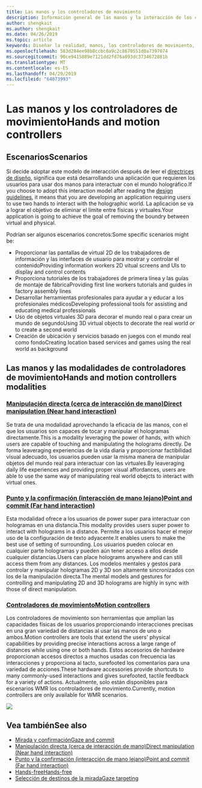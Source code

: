 ```yaml
---
title: Las manos y los controladores de movimiento
description: Información general de las manos y la interacción de los controladores de movimiento
author: shengkait
ms.author: shengkait
ms.date: 04/26/2019
ms.topic: article
keywords: Diseñar la realidad, manos, los controladores de movimiento, interacción, mixta
ms.openlocfilehash: 583d284ee98b8ccbc0a9c2c8670551d0a7397074
ms.sourcegitcommit: 90ce9415889e7121dd2fd76a893dc3734672881b
ms.translationtype: MT
ms.contentlocale: es-ES
ms.lasthandoff: 04/29/2019
ms.locfileid: "64873993"
---
```

# <a name="hands-and-motion-controllers"></a><span data-ttu-id="f6562-104">Las manos y los controladores de movimiento</span><span class="sxs-lookup"><span data-stu-id="f6562-104">Hands and motion controllers</span></span>
## <a name="scenarios"></a><span data-ttu-id="f6562-105">Escenarios</span><span class="sxs-lookup"><span data-stu-id="f6562-105">Scenarios</span></span>
<span data-ttu-id="f6562-106">Si decide adoptar este modelo de interacción después de leer el [directrices de diseño](interaction-fundamentals.md), significa que está desarrollando una aplicación que requieren los usuarios para usar dos manos para interactuar con el mundo holográfico.</span><span class="sxs-lookup"><span data-stu-id="f6562-106">If you choose to adopt this interaction model after reading the [design guidelines](interaction-fundamentals.md), it means that you are developing an application requiring users to use two hands to interact with the holographic world.</span></span> <span data-ttu-id="f6562-107">La aplicación se va a lograr el objetivo de eliminar el límite entre físicas y virtuales.</span><span class="sxs-lookup"><span data-stu-id="f6562-107">Your application is going to achieve the goal of removing the boundry between virtual and physical.</span></span>

<span data-ttu-id="f6562-108">Podrían ser algunos escenarios concretos:</span><span class="sxs-lookup"><span data-stu-id="f6562-108">Some specific scenarios might be:</span></span>
* <span data-ttu-id="f6562-109">Proporcionar las pantallas de virtual 2D de los trabajadores de información y las interfaces de usuario para mostrar y controlar el contenido</span><span class="sxs-lookup"><span data-stu-id="f6562-109">Providing information workers 2D vitual screens and UIs to display and control contents</span></span>
* <span data-ttu-id="f6562-110">Proporciona tutoriales de los trabajadores de primera línea y las guías de montaje de fábrica</span><span class="sxs-lookup"><span data-stu-id="f6562-110">Providing first line workers tutorials and guides in factory assembly lines</span></span>
* <span data-ttu-id="f6562-111">Desarrollar herramientas profesionales para ayudar a y educar a los profesionales médicos</span><span class="sxs-lookup"><span data-stu-id="f6562-111">Developing professional tools for assisting and educating medical professionals</span></span>  
* <span data-ttu-id="f6562-112">Uso de objetos virtuales 3D para decorar el mundo real o para crear un mundo de segundo</span><span class="sxs-lookup"><span data-stu-id="f6562-112">Using 3D virtual objects to decorate the real world or to create a second world</span></span> 
* <span data-ttu-id="f6562-113">Creación de ubicación y servicios basado en juegos con el mundo real como fondo</span><span class="sxs-lookup"><span data-stu-id="f6562-113">Creating location based services and games using the real world as background</span></span>

## <a name="hands-and-motion-controllers-modalities"></a><span data-ttu-id="f6562-114">Las manos y las modalidades de controladores de movimiento</span><span class="sxs-lookup"><span data-stu-id="f6562-114">Hands and motion controllers modalities</span></span>
### <a name="direct-manipulation-near-hand-interactiondirect-manipulationmd"></a>[<span data-ttu-id="f6562-115">Manipulación directa (cerca de interacción de mano)</span><span class="sxs-lookup"><span data-stu-id="f6562-115">Direct manipulation (Near hand interaction)</span></span>](direct-manipulation.md)
<span data-ttu-id="f6562-116">Se trata de una modalidad aprovechando la eficacia de las manos, con el que los usuarios son capaces de tocar y manipular el hologramas directamente.</span><span class="sxs-lookup"><span data-stu-id="f6562-116">This is a modality leveraging the power of hands, with which users are capable of touching and manipulating the holograms directly.</span></span> <span data-ttu-id="f6562-117">De forma leaveraging experiencias de la vida diaria y proporcionar factibilidad visual adecuado, los usuarios pueden usar la misma manera de manipular objetos del mundo real para interactuar con las virtuales.</span><span class="sxs-lookup"><span data-stu-id="f6562-117">By leaveraging daily life experiences and providing proper visual affordances, users are able to use the same way of manipulating real world obejcts to interact with virtual ones.</span></span>   

### <a name="point-and-commit-far-hand-interactionpoint-and-commitmd"></a>[<span data-ttu-id="f6562-118">Punto y la confirmación (interacción de mano lejano)</span><span class="sxs-lookup"><span data-stu-id="f6562-118">Point and commit (Far hand interaction)</span></span>](point-and-commit.md)
<span data-ttu-id="f6562-119">Esta modalidad ofrece a los usuarios de power super para interactuar con hologramas en una distancia.</span><span class="sxs-lookup"><span data-stu-id="f6562-119">This modality provides users super power to interact with holograms in a distance.</span></span> <span data-ttu-id="f6562-120">Permite a los usuarios hacer el mejor uso de la configuración de texto adyacente.</span><span class="sxs-lookup"><span data-stu-id="f6562-120">It enables users to make the best use of setting of surrounding.</span></span> <span data-ttu-id="f6562-121">Los usuarios pueden colocar en cualquier parte hologramas y pueden aún tener acceso a ellos desde cualquier distancias.</span><span class="sxs-lookup"><span data-stu-id="f6562-121">Users can place holograms anywhere and can still access them from any distances.</span></span> <span data-ttu-id="f6562-122">Los modelos mentales y gestos para controlar y manipular hologramas 2D y 3D son altamente sincronizados con los de la manipulación directa.</span><span class="sxs-lookup"><span data-stu-id="f6562-122">The mental models and gestures for controlling and manipulating 2D and 3D holograms are highly in sync with those of direct manipulation.</span></span>

### <a name="motion-controllersmotion-controllersmd"></a>[<span data-ttu-id="f6562-123">Controladores de movimiento</span><span class="sxs-lookup"><span data-stu-id="f6562-123">Motion controllers</span></span>](motion-controllers.md)
<span data-ttu-id="f6562-124">Los controladores de movimiento son herramientas que amplían las capacidades físicas de los usuarios proporcionando interacciones precisas en una gran variedad de distancias al usar las manos de uno o ambos.</span><span class="sxs-lookup"><span data-stu-id="f6562-124">Motion controllers are tools that extend the users' physical capabilities by providing precise interactions across a large range of distances while using one or both hands.</span></span> <span data-ttu-id="f6562-125">Estos accesorios de hardware proporcionan accesos directos a muchos usadas con frecuencia las interacciones y proporciona al tacto, surefooted los comentarios para una variedad de acciones.</span><span class="sxs-lookup"><span data-stu-id="f6562-125">These hardware accessories provide shortcuts to many commonly-used interactions and gives surefooted, tactile feedback for a variety of actions.</span></span> <span data-ttu-id="f6562-126">Actualmente, solo están disponibles para escenarios WMR los controladores de movimiento.</span><span class="sxs-lookup"><span data-stu-id="f6562-126">Currently, motion controllers are only available for WMR scenarios.</span></span> 

![](images/Hands-and-controllers-720px.jpg)<br>

## <a name="see-also"></a><span data-ttu-id="f6562-127">Vea también</span><span class="sxs-lookup"><span data-stu-id="f6562-127">See also</span></span>
* [<span data-ttu-id="f6562-128">Mirada y confirmación</span><span class="sxs-lookup"><span data-stu-id="f6562-128">Gaze and commit</span></span>](gaze-and-commit.md)
* [<span data-ttu-id="f6562-129">Manipulación directa (cerca de interacción de mano)</span><span class="sxs-lookup"><span data-stu-id="f6562-129">Direct manipulation (Near hand interaction)</span></span>](direct-manipulation.md)
* [<span data-ttu-id="f6562-130">Punto y la confirmación (interacción de mano lejano)</span><span class="sxs-lookup"><span data-stu-id="f6562-130">Point and commit (Far hand interaction)</span></span>](point-and-commit.md)
* [<span data-ttu-id="f6562-131">Hands-free</span><span class="sxs-lookup"><span data-stu-id="f6562-131">Hands-free</span></span>](hands-free.md)
* [<span data-ttu-id="f6562-132">Selección de destinos de la mirada</span><span class="sxs-lookup"><span data-stu-id="f6562-132">Gaze targeting</span></span>](gaze-targeting.md)
